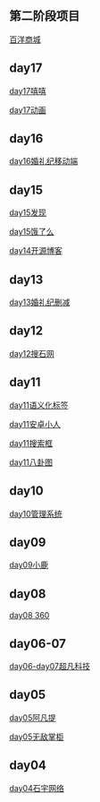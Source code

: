 <h2>第二阶段项目</h2>
<a href="https://yangjiasshasahsha.github.io/index.html">百洋商城</a>


<h2>day17</h2>
<a href="https://yangjiasshasahsha.github.io/%E5%8A%A8%E7%94%BB%E6%A1%88%E4%BE%8B/html/qiu.html">day17嘻嘻</a>

<a href="https://yangjiasshasahsha.github.io/%E5%8A%A8%E7%94%BB%E6%A1%88%E4%BE%8B/html/3dzft.html">day17动画</a>
<h2>day16</h2>
<a href="https://yangjiasshasahsha.github.io/%E5%A9%9A%E7%A4%BC%E7%BA%AA%E7%A7%BB%E5%8A%A8%E7%AB%AF/html/hlj.html">day16婚礼纪移动端</a>
<h2>day15</h2>
<a href="https://yangjiasshasahsha.github.io/day15/html/fx.html">day15发现</a>


<a href="https://yangjiasshasahsha.github.io/day15/html/elm.html">day15饿了么</a>

<a href="https://yangjiasshasahsha.github.io/%E5%BC%80%E6%BA%90%E5%8D%9A%E5%AE%A2%E9%A1%B5%E9%9D%A2/html/%E5%BC%80%E6%BA%90%E5%8D%9A%E5%AE%A2.html">day14开源博客</a>
<h2>day13</h2>
<a href="https://yangjiasshasahsha.github.io/day13/html/%E5%A9%9A%E7%A4%BC%E7%BA%AA.html">day13婚礼纪删减</a>
<h2>day12</h2>
<a href="https://yangjiasshasahsha.github.io/%E6%90%9C%E7%9F%B3%E7%BD%91/html/%E6%90%9C%E7%9F%B3%E7%BD%91.html#you">day12搜石网</a>
<h2>day11</h2>
<a href="https://yangjiasshasahsha.github.io/day11/html/lx1.html">day11语义化标签</a>

<a href="https://yangjiasshasahsha.github.io/day11/html/xr.html">day11安卓小人</a>

<a href="https://yangjiasshasahsha.github.io/day11/html/shousuo.html">day11搜索框</a>

<a href="https://yangjiasshasahsha.github.io/wyy/html/bgt.html">day11八卦图</a>
<h2>day10</h2>
<a href="https://yangjiasshasahsha.github.io/%E7%AE%A1%E7%90%86%E7%B3%BB%E7%BB%9F/html/gl.html">day10管理系统</a>
<h2>day09</h2>
<a href="https://yangjiasshasahsha.github.io/day09-%E5%B0%8F%E9%B9%BF/html/%E5%B0%8F%E9%B9%BF.html">day09小鹿</a>
<h2>day08</h2>
<a href="https://yangjiasshasahsha.github.io/360%E5%AE%98%E7%BD%91/html/360.html">day08 360</a>
<h2>day06-07</h2>
<a href="https://yangjiasshasahsha.github.io/day06-07%E8%B6%85%E5%87%A1%E7%A7%91%E6%8A%80/html/cfkj.html">day06-day07超凡科技</a>
<h2>day05</h2>
<a href="https://yangjiasshasahsha.github.io/day05/%E9%98%BF%E5%87%A1%E6%8F%90/html/aft.html">day05阿凡提</a>

<a href="https://yangjiasshasahsha.github.io/day05/%E6%97%A0%E6%95%8C%E6%8E%8C%E6%9F%9C/html/wudi.html">day05无敌掌柜</a>
<h2>day04</h2>


<a href="https://yangjiasshasahsha.github.io/day04/%E7%9F%B3%E5%AE%87%E7%BD%91%E7%BB%9C/html/shiyu.html">day04石宇网络</a>



